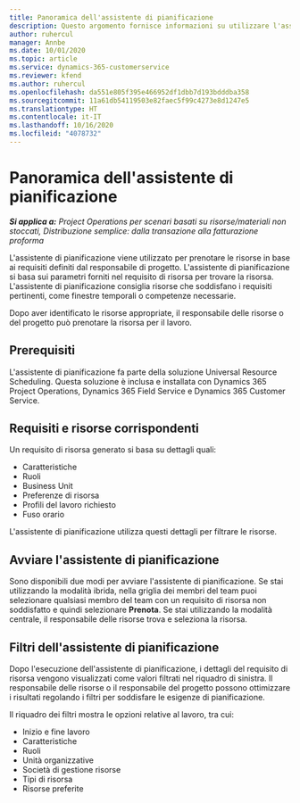 ```yaml
---
title: Panoramica dell'assistente di pianificazione
description: Questo argomento fornisce informazioni su utilizzare l'assistente di pianificazione per prenotare le risorse.
author: ruhercul
manager: Annbe
ms.date: 10/01/2020
ms.topic: article
ms.service: dynamics-365-customerservice
ms.reviewer: kfend
ms.author: ruhercul
ms.openlocfilehash: da551e805f395e466952df1dbb7d193bdddba358
ms.sourcegitcommit: 11a61db54119503e82faec5f99c4273e8d1247e5
ms.translationtype: HT
ms.contentlocale: it-IT
ms.lasthandoff: 10/16/2020
ms.locfileid: "4078732"
---
```

# <a name="schedule-assistant-overview"></a>Panoramica dell'assistente di pianificazione

_**Si applica a:** Project Operations per scenari basati su risorse/materiali non stoccati, Distribuzione semplice: dalla transazione alla fatturazione proforma_

L'assistente di pianificazione viene utilizzato per prenotare le risorse in base ai requisiti definiti dal responsabile di progetto. L'assistente di pianificazione si basa sui parametri forniti nel requisito di risorsa per trovare la risorsa. L'assistente di pianificazione consiglia risorse che soddisfano i requisiti pertinenti, come finestre temporali o competenze necessarie.

Dopo aver identificato le risorse appropriate, il responsabile delle risorse o del progetto può prenotare la risorsa per il lavoro.

## <a name="prerequisites"></a>Prerequisiti

L'assistente di pianificazione fa parte della soluzione Universal Resource Scheduling. Questa soluzione è inclusa e installata con Dynamics 365 Project Operations, Dynamics 365 Field Service e Dynamics 365 Customer Service.

## <a name="matching-requirements-and-resources"></a>Requisiti e risorse corrispondenti

Un requisito di risorsa generato si basa su dettagli quali:

-   Caratteristiche
-   Ruoli
-   Business Unit
-   Preferenze di risorsa
-   Profili del lavoro richiesto
-   Fuso orario

L'assistente di pianificazione utilizza questi dettagli per filtrare le risorse.

## <a name="launch-the-schedule-assistant"></a>Avviare l'assistente di pianificazione

Sono disponibili due modi per avviare l'assistente di pianificazione. Se stai utilizzando la modalità ibrida, nella griglia dei membri del team puoi selezionare qualsiasi membro del team con un requisito di risorsa non soddisfatto e quindi selezionare **Prenota**. Se stai utilizzando la modalità centrale, il responsabile delle risorse trova e seleziona la risorsa.

## <a name="schedule-assistant-filters"></a>Filtri dell'assistente di pianificazione

Dopo l'esecuzione dell'assistente di pianificazione, i dettagli del requisito di risorsa vengono visualizzati come valori filtrati nel riquadro di sinistra. Il responsabile delle risorse o il responsabile del progetto possono ottimizzare i risultati regolando i filtri per soddisfare le esigenze di pianificazione.

Il riquadro dei filtri mostra le opzioni relative al lavoro, tra cui:

-   Inizio e fine lavoro
-   Caratteristiche
-   Ruoli
-   Unità organizzative
-   Società di gestione risorse
-   Tipi di risorsa
-   Risorse preferite
